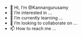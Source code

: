 - 👋 Hi, I’m @Kannangurusamy
- 👀 I’m interested in ...
- 🌱 I’m currently learning ...
- 💞️ I’m looking to collaborate on ...
- 📫 How to reach me ...

<!---
Kannangurusamy/Kannangurusamy is a ✨ special ✨ repository because its `README.md` (this file) appears on your GitHub profile.
You can click the Preview link to take a look at your changes.
--->
